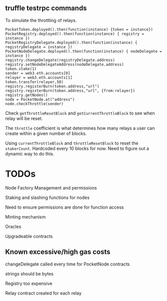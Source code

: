 ## truffle testrpc commands

To simulate the throttling of relays.
```
PocketToken.deployed().then(function(instance) {token = instance})
PocketRegistry.deployed().then(function(instance) { registry = instance })
PocketRegistryDelegate.deployed().then(function(instance) { registryDelegate = instance })
PocketNodeDelegate.deployed().then(function(instance) { nodeDelegate = instance })
registry.changeDelegate(registryDelegate.address)
registry.setNodeDelegateAddress(nodeDelegate.address)
token.stake(1)
sender = web3.eth.accounts[0]
relayer = web3.eth.accounts[1]
token.transfer(relayer,50)
registry.registerBurn(token.address,"url")
registry.registerBurn(token.address,"url", {from:relayer})
registry.getNodes()
node = PocketNode.at("address")
node.checkThrottle(sender)
```

Check `getThrottleResetBlock` and `getCurrentThrottleBlock` to see when relay will be reset.

The `throttle` coefficient is what determines how many relays a user can create within a given number of blocks.

Using `currentThrottleBlock` and `throttleResetBlock` to reset the `stakerCount`. Hardcoded every 10 blocks for now. Need to figure out a dynamic way to do this.


# TODOs

Node Factory Management and permissions

Staking and slashing functions for nodes

Need to ensure permissions are done for function access

Minting mechanism

Oracles

Upgradeable contracts

## Known excessive/high gas costs

changeDelegate called every time for PocketNode contracts

strings should be bytes

Registry too expensive

Relay contract created for each relay
